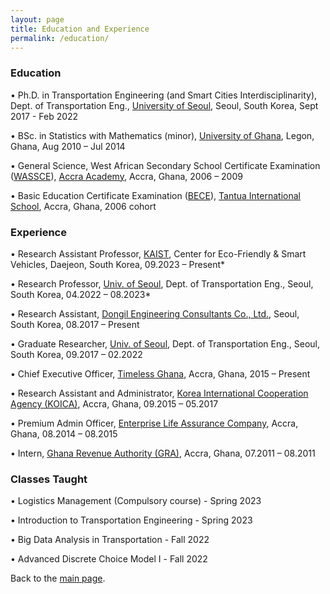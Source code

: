 ```yaml
---
layout: page
title: Education and Experience
permalink: /education/
---
```

### Education


•	Ph.D. in Transportation Engineering (and Smart Cities Interdisciplinarity), Dept. of Transportation Eng., [University of Seoul](https://uos.ac.kr/en/), Seoul, South Korea, Sept 2017 - Feb 2022

•	BSc. in Statistics with Mathematics (minor), [University of Ghana](https://www.ug.edu.gh/), Legon, Ghana,	Aug 2010 – Jul 2014

•	General Science, West African Secondary School Certificate Examination ([WASSCE](https://www.waecgh.org/)), [Accra Academy](http://accraacademy.edu.gh/about-us/), Accra, Ghana, 2006 – 2009

•	Basic Education Certificate Examination ([BECE](https://www.waecgh.org/)), [Tantua International School](https://www.facebook.com/tantuainternationalschool/), Accra, Ghana, 2006 cohort


### Experience

•	Research Assistant Professor, [KAIST](https://mo.kaist.ac.kr/en/news_event/reuben-tamakloe-%EB%B0%95%EC%82%AC-%EC%97%B0%EA%B5%AC%EA%B5%90%EC%88%98-%EC%9E%84%EC%9A%A9/), Center for Eco-Friendly & Smart Vehicles, Daejeon, South Korea, 09.2023 – Present*

•	Research Professor, [Univ. of Seoul](https://www.uos.ac.kr/en/), Dept. of Transportation Eng., Seoul, South Korea, 04.2022 – 08.2023*

•	Research Assistant, [Dongil Engineering Consultants Co., Ltd.](http://www.dongileng.co.kr/?module=Default&action=Default_e),	Seoul, South Korea, 08.2017 – Present

•	Graduate Researcher, [Univ. of Seoul](https://www.uos.ac.kr/en/), Dept. of Transportation Eng., Seoul, South Korea, 09.2017 – 02.2022

•	Chief Executive Officer, [Timeless Ghana](https://www.facebook.com/timelesswatchstore), Accra, Ghana, 2015 – Present

•	Research Assistant and Administrator, [Korea International Cooperation Agency (KOICA)](https://www.facebook.com/koica.ghana/), Accra, Ghana, 09.2015 – 05.2017

•	Premium Admin Officer, [Enterprise Life Assurance Company](https://my.enterprisegroup.net.gh/),	Accra, Ghana, 08.2014 – 08.2015

•	Intern, [Ghana Revenue Authority (GRA)](https://gra.gov.gh/),	Accra, Ghana, 07.2011 – 08.2011


### Classes Taught

•	Logistics Management (Compulsory course) - Spring 2023

•	Introduction to Transportation Engineering - Spring 2023

•	Big Data Analysis in Transportation - Fall 2022

•	Advanced Discrete Choice Model Ⅰ - Fall 2022




Back to the [main page](https://drtamakloe.github.io/).
